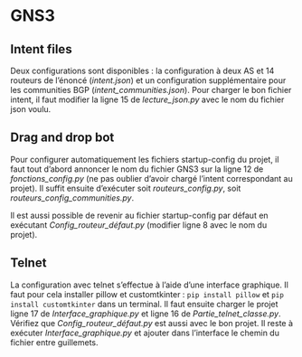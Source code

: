 # GNS3



## Intent files

Deux configurations sont disponibles : la configuration à deux AS et 14 routeurs de l’énoncé (*intent.json*) et un configuration supplémentaire pour les communities BGP (*intent_communities.json*).
Pour charger le bon fichier intent, il faut modifier la ligne 15 de *lecture_json.py* avec le nom du fichier json voulu.




## Drag and drop bot

Pour configurer automatiquement les fichiers startup-config du projet, il faut tout d’abord annoncer le nom du fichier GNS3 sur la ligne 12 de *fonctions_config.py* (ne pas oublier d’avoir chargé l’intent correspondant au projet).
Il suffit ensuite d’exécuter soit *routeurs_config.py*, soit *routeurs_config_communities.py*.

Il est aussi possible de revenir au fichier startup-config par défaut en exécutant *Config_routeur_défaut.py* (modifier ligne 8 avec le nom du projet).




## Telnet

La configuration avec telnet s’effectue à l’aide d’une interface graphique. Il faut pour cela installer pillow et customtkinter : `pip install pillow` et `pip install customtkinter` dans un terminal.
Il faut ensuite charger le projet ligne 17 de *Interface_graphique.py* et ligne 16 de *Partie_telnet_classe.py*. Vérifiez que *Config_routeur_défaut.py* est aussi avec le bon projet.
Il reste à exécuter *Interface_graphique.py* et ajouter dans l’interface le chemin du fichier entre guillemets.
